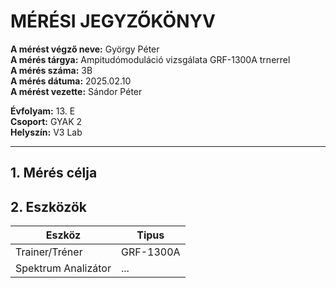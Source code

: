 # MÉRÉSI JEGYZŐKÖNYV

**A mérést végző neve:** György Péter  
**A mérés tárgya:** Ampitudómoduláció vizsgálata GRF-1300A trnerrel  
**A mérés száma:** 3B  
**A mérés dátuma:** 2025.02.10  
**A mérést vezette:** Sándor Péter  

**Évfolyam:** 13. E  
**Csoport:** GYAK 2  
**Helyszín:** V3 Lab  

---

## 1. Mérés célja

## 2. Eszközök

|  Eszköz  |  Tipus  |
|----------|---------|
|Trainer/Tréner|GRF-1300A|
|Spektrum Analizátor| ... |
